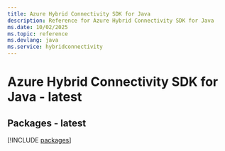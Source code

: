 ```yaml
---
title: Azure Hybrid Connectivity SDK for Java
description: Reference for Azure Hybrid Connectivity SDK for Java
ms.date: 10/02/2025
ms.topic: reference
ms.devlang: java
ms.service: hybridconnectivity
---
```

# Azure Hybrid Connectivity SDK for Java - latest
## Packages - latest
[!INCLUDE [packages](hybrid-connectivity-index.md)]